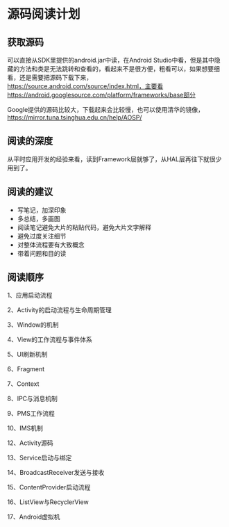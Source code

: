 # 源码阅读计划

## 获取源码
可以直接从SDK里提供的android.jar中读，在Android Studio中看，但是其中隐藏的方法和类是无法跳转和查看的，看起来不是很方便，粗看可以，如果想要细看，还是需要把源码下载下来，https://source.android.com/source/index.html，主要看 https://android.googlesource.com/platform/frameworks/base部分

Google提供的源码比较大，下载起来会比较慢，也可以使用清华的镜像，https://mirror.tuna.tsinghua.edu.cn/help/AOSP/


## 阅读的深度
从平时应用开发的经验来看，读到Framework层就够了，从HAL层再往下就很少用到了。

## 阅读的建议
- 写笔记，加深印象
- 多总结，多画图
- 阅读笔记避免大片的粘贴代码，避免大片文字解释
- 避免过度关注细节
- 对整体流程要有大致概念
- 带着问题和目的读

## 阅读顺序
1、应用启动流程

2、Activity的启动流程与生命周期管理

3、Window的机制

4、View的工作流程与事件体系

5、UI刷新机制

6、Fragment

7、Context

8、IPC与消息机制

9、PMS工作流程

10、IMS机制

12、Activity源码

13、Service启动与绑定

14、BroadcastReceiver发送与接收

15、ContentProvider启动流程

16、ListView与RecyclerView

17、Android虚拟机

